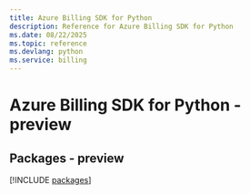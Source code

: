 ```yaml
---
title: Azure Billing SDK for Python
description: Reference for Azure Billing SDK for Python
ms.date: 08/22/2025
ms.topic: reference
ms.devlang: python
ms.service: billing
---
```

# Azure Billing SDK for Python - preview
## Packages - preview
[!INCLUDE [packages](billing-index.md)]